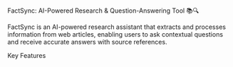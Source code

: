 FactSync: AI-Powered Research & Question-Answering Tool 📚🔍

FactSync is an AI-powered research assistant that extracts and processes information from web articles, enabling users to ask contextual
questions and receive accurate answers with source references.

Key Features
